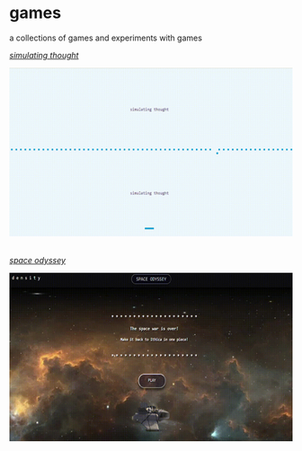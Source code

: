 # games
<p>a collections of games and experiments with games</p>


<p><a href="https://github.com/gregoryclayton/games/tree/main/simulating%20thought"><i>simulating thought</i></a></p>
 <img src="https://raw.githubusercontent.com/gregoryclayton/games/main/simulating%20thought/breakout.gif" style="width:700px; height:300px;"><br><br>

<p><a href="https://github.com/gregoryclayton/games/tree/main/spaceGame"><i>space odyssey</i></a></p>
 <img src="https://raw.githubusercontent.com/gregoryclayton/games/main/spaceGame/space%20odyssey.gif" style="width:700px; height:300px;">

